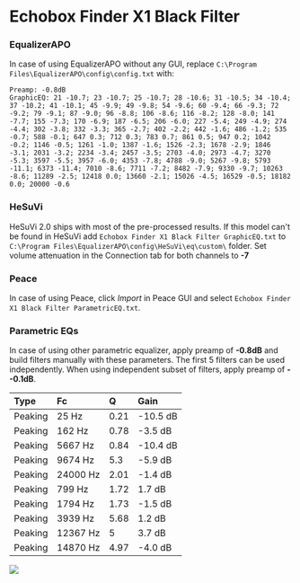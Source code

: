 # Echobox Finder X1 Black Filter

### EqualizerAPO
In case of using EqualizerAPO without any GUI, replace `C:\Program Files\EqualizerAPO\config\config.txt`
with:
```
Preamp: -0.8dB
GraphicEQ: 21 -10.7; 23 -10.7; 25 -10.7; 28 -10.6; 31 -10.5; 34 -10.4; 37 -10.2; 41 -10.1; 45 -9.9; 49 -9.8; 54 -9.6; 60 -9.4; 66 -9.3; 72 -9.2; 79 -9.1; 87 -9.0; 96 -8.8; 106 -8.6; 116 -8.2; 128 -8.0; 141 -7.7; 155 -7.3; 170 -6.9; 187 -6.5; 206 -6.0; 227 -5.4; 249 -4.9; 274 -4.4; 302 -3.8; 332 -3.3; 365 -2.7; 402 -2.2; 442 -1.6; 486 -1.2; 535 -0.7; 588 -0.1; 647 0.3; 712 0.3; 783 0.7; 861 0.5; 947 0.2; 1042 -0.2; 1146 -0.5; 1261 -1.0; 1387 -1.6; 1526 -2.3; 1678 -2.9; 1846 -3.1; 2031 -3.2; 2234 -3.4; 2457 -3.5; 2703 -4.0; 2973 -4.7; 3270 -5.3; 3597 -5.5; 3957 -6.0; 4353 -7.8; 4788 -9.0; 5267 -9.8; 5793 -11.1; 6373 -11.4; 7010 -8.6; 7711 -7.2; 8482 -7.9; 9330 -9.7; 10263 -8.6; 11289 -2.5; 12418 0.0; 13660 -2.1; 15026 -4.5; 16529 -0.5; 18182 0.0; 20000 -0.6
```

### HeSuVi
HeSuVi 2.0 ships with most of the pre-processed results. If this model can't be found in HeSuVi add
`Echobox Finder X1 Black Filter GraphicEQ.txt` to `C:\Program Files\EqualizerAPO\config\HeSuVi\eq\custom\` folder.
Set volume attenuation in the Connection tab for both channels to **-7**

### Peace
In case of using Peace, click *Import* in Peace GUI and select `Echobox Finder X1 Black Filter ParametricEQ.txt`.

### Parametric EQs
In case of using other parametric equalizer, apply preamp of **-0.8dB** and build filters manually
with these parameters. The first 5 filters can be used independently.
When using independent subset of filters, apply preamp of **--0.1dB**.

| Type    | Fc       |    Q | Gain     |
|:--------|:---------|:-----|:---------|
| Peaking | 25 Hz    | 0.21 | -10.5 dB |
| Peaking | 162 Hz   | 0.78 | -3.5 dB  |
| Peaking | 5667 Hz  | 0.84 | -10.4 dB |
| Peaking | 9674 Hz  | 5.3  | -5.9 dB  |
| Peaking | 24000 Hz | 2.01 | -1.4 dB  |
| Peaking | 799 Hz   | 1.72 | 1.7 dB   |
| Peaking | 1794 Hz  | 1.73 | -1.5 dB  |
| Peaking | 3939 Hz  | 5.68 | 1.2 dB   |
| Peaking | 12367 Hz | 5    | 3.7 dB   |
| Peaking | 14870 Hz | 4.97 | -4.0 dB  |

![](https://raw.githubusercontent.com/jaakkopasanen/AutoEq/master/results/innerfidelity/sbaf-serious/Echobox%20Finder%20X1%20Black%20Filter/Echobox%20Finder%20X1%20Black%20Filter.png)